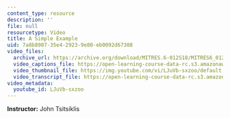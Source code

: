 ```yaml
---
content_type: resource
description: ''
file: null
resourcetype: Video
title: A Simple Example
uid: 7a8b8907-35e4-2923-9e80-eb0092d67308
video_files:
  archive_url: https://archive.org/download/MITRES.6-012S18/MITRES6_012S18_L22-06_300k.mp4
  video_captions_file: https://open-learning-course-data-rc.s3.amazonaws.com/res-6-012-introduction-to-probability-spring-2018/ae49e1f0ce045fd5a26b59ba6e4b29db_LJuVb-sxzoo.vtt
  video_thumbnail_file: https://img.youtube.com/vi/LJuVb-sxzoo/default.jpg
  video_transcript_file: https://open-learning-course-data-rc.s3.amazonaws.com/res-6-012-introduction-to-probability-spring-2018/59756168e3edee41c2603b7eba4dcf3b_LJuVb-sxzoo.pdf
video_metadata:
  youtube_id: LJuVb-sxzoo
---
```


**Instructor:** John Tsitsiklis